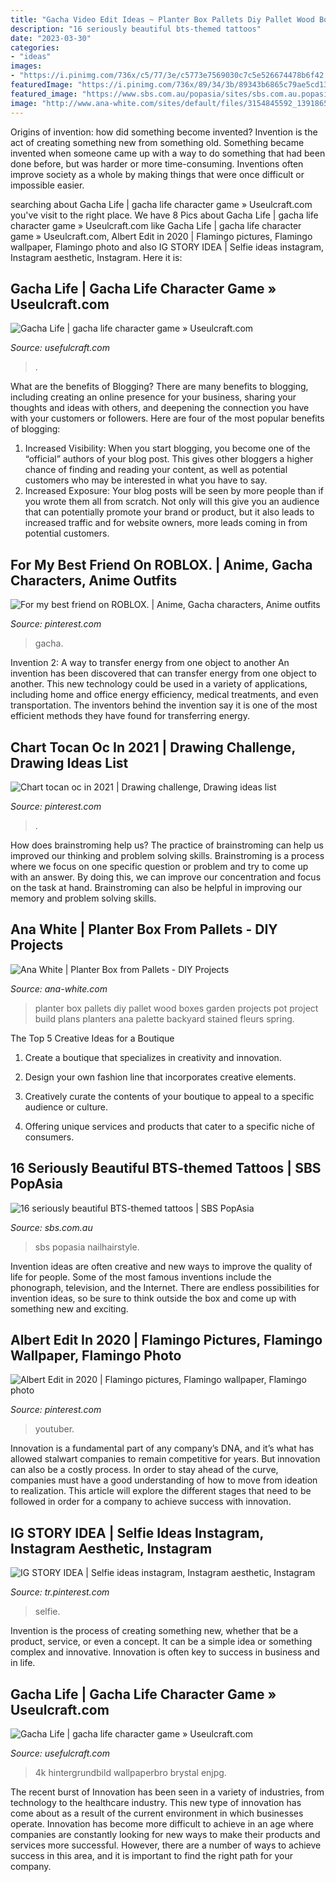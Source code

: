```yaml
---
title: "Gacha Video Edit Ideas ~ Planter Box Pallets Diy Pallet Wood Boxes Garden Projects Pot Project Build Plans Planters Ana Palette Backyard Stained Fleurs Spring"
description: "16 seriously beautiful bts-themed tattoos"
date: "2023-03-30"
categories:
- "ideas"
images:
- "https://i.pinimg.com/736x/c5/77/3e/c5773e7569030c7c5e526674478b6f42.jpg"
featuredImage: "https://i.pinimg.com/736x/89/34/3b/89343b6865c79ae5cd1389f9656e1182.jpg"
featured_image: "https://www.sbs.com.au/popasia/sites/sbs.com.au.popasia/files/styles/full/public/btstattoos.jpg?itok=CvK2VwL1&amp;mtime=1533014646"
image: "http://www.ana-white.com/sites/default/files/3154845592_1391865054.jpg"
---
```



Origins of invention: how did something become invented?
Invention is the act of creating something new from something old. Something became invented when someone came up with a way to do something that had been done before, but was harder or more time-consuming. Inventions often improve society as a whole by making things that were once difficult or impossible easier.

	

		
searching about Gacha Life | gacha life character game » Useulcraft.com you've visit to the right place. We have 8 Pics about Gacha Life | gacha life character game » Useulcraft.com like Gacha Life | gacha life character game » Useulcraft.com, Albert Edit in 2020 | Flamingo pictures, Flamingo wallpaper, Flamingo photo and also IG STORY IDEA | Selfie ideas instagram, Instagram aesthetic, Instagram. Here it is:
		
    
## Gacha Life | Gacha Life Character Game » Useulcraft.com

<img loading=lazy src="https://www.usefulcraft.com/wp-content/uploads/2019/12/gacha-life-15.jpg" onerror="this.onerror=null;this.src='https://tse2.mm.bing.net/th?id=OIP.eg4pHSrp1GUm6msk9ZDCTgHaHa&amp;pid=15.1';" alt="Gacha Life | gacha life character game » Useulcraft.com">

_Source: usefulcraft.com_

>. 

	

What are the benefits of Blogging?
There are many benefits to blogging, including creating an online presence for your business, sharing your thoughts and ideas with others, and deepening the connection you have with your customers or followers. Here are four of the most popular benefits of blogging: 
1. Increased Visibility: When you start blogging, you become one of the “official” authors of your blog post. This gives other bloggers a higher chance of finding and reading your content, as well as potential customers who may be interested in what you have to say. 
2. Increased Exposure: Your blog posts will be seen by more people than if you wrote them all from scratch. Not only will this give you an audience that can potentially promote your brand or product, but it also leads to increased traffic and for website owners, more leads coming in from potential customers. 

    
## For My Best Friend On ROBLOX. | Anime, Gacha Characters, Anime Outfits

<img loading=lazy src="https://i.pinimg.com/736x/7d/2c/35/7d2c35f9070601d65e508cf86cb054d2.jpg" onerror="this.onerror=null;this.src='https://tse3.mm.bing.net/th?id=OIP.j_rhrUhOSU4pPiAb8vLZ_gAAAA&amp;pid=15.1';" alt="For my best friend on ROBLOX. | Anime, Gacha characters, Anime outfits">

_Source: pinterest.com_

>gacha. 

	

Invention 2: A way to transfer energy from one object to another
An invention has been discovered that can transfer energy from one object to another. This new technology could be used in a variety of applications, including home and office energy efficiency, medical treatments, and even transportation. The inventors behind the invention say it is one of the most efficient methods they have found for transferring energy.

    
## Chart Tocan Oc In 2021 | Drawing Challenge, Drawing Ideas List

<img loading=lazy src="https://i.pinimg.com/736x/c5/77/3e/c5773e7569030c7c5e526674478b6f42.jpg" onerror="this.onerror=null;this.src='https://tse1.mm.bing.net/th?id=OIP.TyTdtcEhmWvs1TgKwF089AHaLN&amp;pid=15.1';" alt="Chart tocan oc in 2021 | Drawing challenge, Drawing ideas list">

_Source: pinterest.com_

>. 

	

How does brainstroming help us?
The practice of brainstroming can help us improved our thinking and problem solving skills. Brainstroming is a process where we focus on one specific question or problem and try to come up with an answer. By doing this, we can improve our concentration and focus on the task at hand. Brainstroming can also be helpful in improving our memory and problem solving skills.

    
## Ana White | Planter Box From Pallets - DIY Projects

<img loading=lazy src="http://www.ana-white.com/sites/default/files/3154845592_1391865054.jpg" onerror="this.onerror=null;this.src='https://tse3.mm.bing.net/th?id=OIP.YP4DKPIImF_9STkDdKrtuwHaLH&amp;pid=15.1';" alt="Ana White | Planter Box from Pallets - DIY Projects">

_Source: ana-white.com_

>planter box pallets diy pallet wood boxes garden projects pot project build plans planters ana palette backyard stained fleurs spring. 

	

The Top 5 Creative Ideas for a Boutique
1. Create a boutique that specializes in creativity and innovation.
2. Design your own fashion line that incorporates creative elements.

3. Creatively curate the contents of your boutique to appeal to a specific audience or culture.

4. Offering unique services and products that cater to a specific niche of consumers.


    
## 16 Seriously Beautiful BTS-themed Tattoos | SBS PopAsia

<img loading=lazy src="https://www.sbs.com.au/popasia/sites/sbs.com.au.popasia/files/styles/full/public/btstattoos.jpg?itok=CvK2VwL1&amp;mtime=1533014646" onerror="this.onerror=null;this.src='https://tse4.mm.bing.net/th?id=OIP.Hd8bkiHWcMwlhXlrMygjpgHaEK&amp;pid=15.1';" alt="16 seriously beautiful BTS-themed tattoos | SBS PopAsia">

_Source: sbs.com.au_

>sbs popasia nailhairstyle. 

	

Invention ideas are often creative and new ways to improve the quality of life for people. Some of the most famous inventions include the phonograph, television, and the Internet. There are endless possibilities for invention ideas, so be sure to think outside the box and come up with something new and exciting.

    
## Albert Edit In 2020 | Flamingo Pictures, Flamingo Wallpaper, Flamingo Photo

<img loading=lazy src="https://i.pinimg.com/736x/37/29/06/372906bb4c3ef11519adb28bf0e34115.jpg" onerror="this.onerror=null;this.src='https://tse2.mm.bing.net/th?id=OIP.LMDyPWUpVa_G_SsMWplXWAHaNb&amp;pid=15.1';" alt="Albert Edit in 2020 | Flamingo pictures, Flamingo wallpaper, Flamingo photo">

_Source: pinterest.com_

>youtuber. 

	

Innovation is a fundamental part of any company’s DNA, and it’s what has allowed stalwart companies to remain competitive for years. But innovation can also be a costly process. In order to stay ahead of the curve, companies must have a good understanding of how to move from ideation to realization. This article will explore the different stages that need to be followed in order for a company to achieve success with innovation.

    
## IG STORY IDEA | Selfie Ideas Instagram, Instagram Aesthetic, Instagram

<img loading=lazy src="https://i.pinimg.com/736x/89/34/3b/89343b6865c79ae5cd1389f9656e1182.jpg" onerror="this.onerror=null;this.src='https://tse4.mm.bing.net/th?id=OIP.Ag70oH92aad8uf9ZrnmTsAHaNK&amp;pid=15.1';" alt="IG STORY IDEA | Selfie ideas instagram, Instagram aesthetic, Instagram">

_Source: tr.pinterest.com_

>selfie. 

	

Invention is the process of creating something new, whether that be a product, service, or even a concept. It can be a simple idea or something complex and innovative. Innovation is often key to success in business and in life.

    
## Gacha Life | Gacha Life Character Game » Useulcraft.com

<img loading=lazy src="https://www.usefulcraft.com/wp-content/uploads/2019/12/gacha-life-20.jpg" onerror="this.onerror=null;this.src='https://tse3.mm.bing.net/th?id=OIP.EzIztzMDXyXzOVnN44iIwQHaFj&amp;pid=15.1';" alt="Gacha Life | gacha life character game » Useulcraft.com">

_Source: usefulcraft.com_

>4k hintergrundbild wallpaperbro brystal enjpg. 

	

The recent burst of Innovation has been seen in a variety of industries, from technology to the healthcare industry. This new type of innovation has come about as a result of the current environment in which businesses operate. Innovation has become more difficult to achieve in an age where companies are constantly looking for new ways to make their products and services more successful. However, there are a number of ways to achieve success in this area, and it is important to find the right path for your company.

